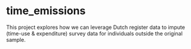 # time_emissions
This project explores how we can leverage Dutch register data to impute (time-use &amp; expenditure) survey data for individuals outside the original sample. 
